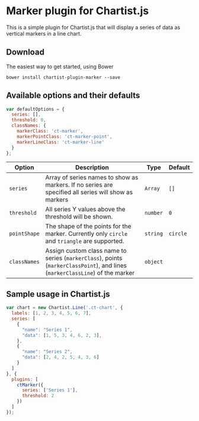 # Marker plugin for Chartist.js

This is a simple plugin for Chartist.js that will display a series of data as vertical markers in a line chart.

## Download
The easiest way to get started, using Bower
```
bower install chartist-plugin-marker --save
```

## Available options and their defaults

```javascript
var defaultOptions = {
  series: [],
  threshold: 0,
  classNames: {
    markerClass: 'ct-marker',
    markerPointClass: 'ct-marker-point',
    markerLineClass: 'ct-marker-line'
  }
};
```

| __Option__ | __Description__ | __Type__ | __Default__ |
| ---        | ---             | ---      | ---         |
| `series` | Array of series names to show as markers. If no series are specified all series will show as markers | `Array` | `[]` |
| `threshold` | All series Y values above the threshold will be shown. | `number` | `0` |
| `pointShape` | The shape of the points for the marker. Currently only `circle` and `triangle` are supported. | `string` | `circle` |
| `classNames` | Assign custom class name to series (`markerClass`), points (`markerClassPoint`), and lines (`markerClassLine`) of the marker  | `object` | |


## Sample usage in Chartist.js

```javascript
var chart = new Chartist.Line('.ct-chart', {
  labels: [1, 2, 3, 4, 5, 6, 7],
  series: [
    {
      "name": "Series 1",
      "data": [1, 5, 3, 4, 6, 2, 3],
    },
    {
      "name": "Series 2",
      "data": [2, 4, 2, 5, 4, 3, 6]
    }
  ]
}, {
  plugins: [
    ctMarker({
      series: ['Series 1'],
      threshold: 2
    })
  ]
});
```
